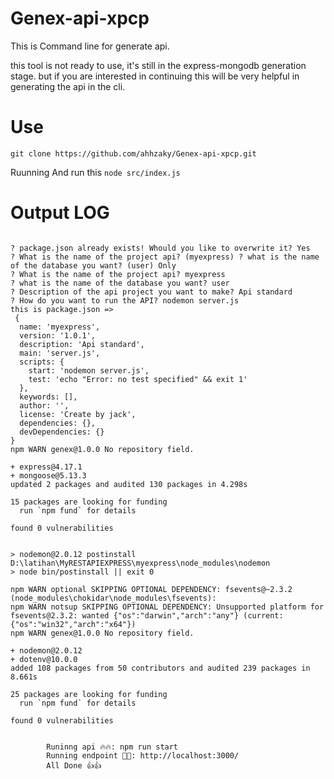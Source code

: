 # Genex-api-xpcp

This is Command line for generate api.

this tool is not ready to use, it's still in the express-mongodb generation stage. but if you are interested in continuing this will be very helpful in generating the api in the cli.

# Use

```
git clone https://github.com/ahhzaky/Genex-api-xpcp.git
```

Ruunning
And run this `node src/index.js`

# Output LOG

```

? package.json already exists! Whould you like to overwrite it? Yes
? What is the name of the project api? (myexpress) ? what is the name of the database you want? (user) Only
? What is the name of the project api? myexpress
? what is the name of the database you want? user
? Description of the api project you want to make? Api standard
? How do you want to run the API? nodemon server.js
this is package.json =>
 {
  name: 'myexpress',
  version: '1.0.1',
  description: 'Api standard',
  main: 'server.js',
  scripts: {
    start: 'nodemon server.js',
    test: 'echo "Error: no test specified" && exit 1'
  },
  keywords: [],
  author: '',
  license: 'Create by jack',
  dependencies: {},
  devDependencies: {}
}
npm WARN genex@1.0.0 No repository field.

+ express@4.17.1
+ mongoose@5.13.3
updated 2 packages and audited 130 packages in 4.298s

15 packages are looking for funding
  run `npm fund` for details

found 0 vulnerabilities


> nodemon@2.0.12 postinstall D:\latihan\MyRESTAPIEXPRESS\myexpress\node_modules\nodemon
> node bin/postinstall || exit 0

npm WARN optional SKIPPING OPTIONAL DEPENDENCY: fsevents@~2.3.2 (node_modules\chokidar\node_modules\fsevents):
npm WARN notsup SKIPPING OPTIONAL DEPENDENCY: Unsupported platform for fsevents@2.3.2: wanted {"os":"darwin","arch":"any"} (current: {"os":"win32","arch":"x64"})
npm WARN genex@1.0.0 No repository field.

+ nodemon@2.0.12
+ dotenv@10.0.0
added 108 packages from 50 contributors and audited 239 packages in 8.661s

25 packages are looking for funding
  run `npm fund` for details

found 0 vulnerabilities


        Runinng api 🔥🔥: npm run start
        Running endpoint 💨💨: http://localhost:3000/
        All Done 👍👍


```
